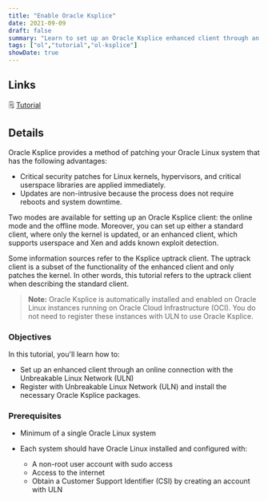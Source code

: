 ```yaml
---
title: "Enable Oracle Ksplice"
date: 2021-09-09
draft: false
summary: "Learn to set up an Oracle Ksplice enhanced client through an online connection with the Unbreakable Linux Network (ULN)."
tags: ["ol","tutorial","ol-ksplice"]
showDate: true
---
```


## Links

:spiral_notepad: [Tutorial](https://docs.oracle.com/en/learn/ol-ksplice-enable)

## Details

Oracle Ksplice provides a method of patching your Oracle Linux system that has the following advantages:

   - Critical security patches for Linux kernels, hypervisors, and critical userspace libraries are applied immediately.
   - Updates are non-intrusive because the process does not require reboots and system downtime.

Two modes are available for setting up an Oracle Ksplice client: the online mode and the offline mode. Moreover, you can set up either a standard client, where only the kernel is updated, or an enhanced client, which supports userspace and Xen and adds known exploit detection.

Some information sources refer to the Ksplice uptrack client. The uptrack client is a subset of the functionality of the enhanced client and only patches the kernel. In other words, this tutorial refers to the uptrack client when describing the standard client.

> **Note:** Oracle Ksplice is automatically installed and enabled on Oracle Linux instances running on Oracle Cloud Infrastructure (OCI). You do not need to register these instances with ULN to use Oracle Ksplice.

### Objectives

In this tutorial, you'll learn how to:

   - Set up an enhanced client through an online connection with the Unbreakable Linux Network (ULN)
   - Register with Unbreakable Linux Network (ULN) and install the necessary Oracle Ksplice packages.

### Prerequisites

- Minimum of a single Oracle Linux system

- Each system should have Oracle Linux installed and configured with:
    - A non-root user account with sudo access
    - Access to the internet
    - Obtain a Customer Support Identifier (CSI) by creating an account with ULN
